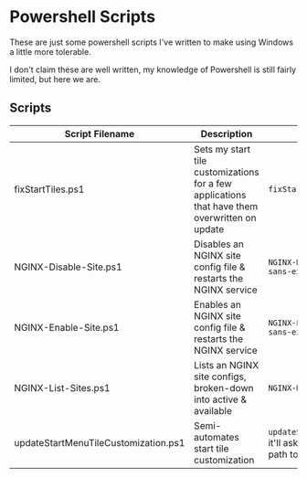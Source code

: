 # Powershell Scripts
These are just some powershell scripts I've written to make using Windows a little more tolerable.

I don't claim these are well written, my knowledge of Powershell is still fairly limited, but here we are.

## Scripts

| Script Filename                      | Description                                                                                   | Usage                                                                                               |
|--------------------------------------|-----------------------------------------------------------------------------------------------|-----------------------------------------------------------------------------------------------------|
| fixStartTiles.ps1                    | Sets my start tile customizations for a few applications that have them overwritten on update | `fixStartTiles.ps1`                                                                                 |
| NGINX-Disable-Site.ps1               | Disables an NGINX site config file & restarts the NGINX service                               | `NGINX-Disable-Site.ps1 <sitename sans-extension>`                                                  |
| NGINX-Enable-Site.ps1                | Enables an NGINX site config file & restarts the NGINX service                                | `NGINX-Enable-Site.ps1 <sitename sans-extension>`                                                   |
| NGINX-List-Sites.ps1                 | Lists an NGINX site configs, broken-down into active & available                              | `NGINX-Disable-Site.ps1`                                                                            |
| updateStartMenuTileCustomization.ps1 | Semi-automates start tile customization                                                       | `updateStartMenuTileCustomization.ps1`, it'll ask for the path to the shortcut and path to the icon |
